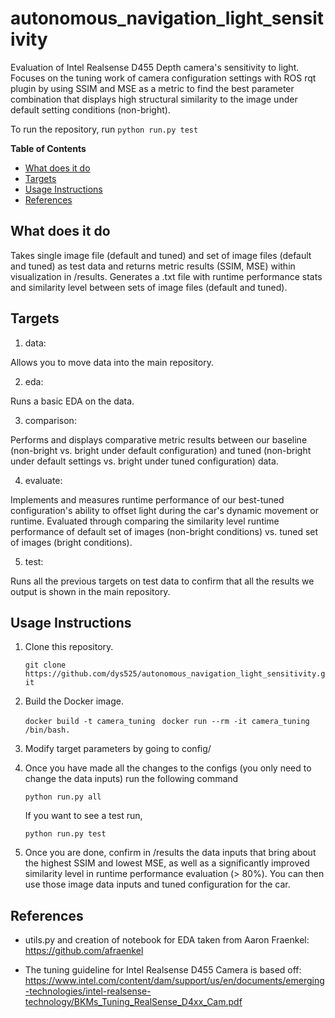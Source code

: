 # autonomous_navigation_light_sensitivity

Evaluation of Intel Realsense D455 Depth camera's sensitivity to light. Focuses on the tuning work of camera configuration settings with ROS rqt plugin by using SSIM and MSE as a metric to find the best parameter combination that displays high structural similarity to the image under default setting conditions (non-bright).

To run the repository, run ```python run.py test```

**Table of Contents**
- [What does it do](#what-does-it-do)
- [Targets](#Targets)
- [Usage Instructions](#usage-instructions)
- [References](#References)


## What does it do

Takes single image file (default and tuned) and set of image files (default and tuned) as test data and returns metric results (SSIM, MSE) within visualization in /results. Generates a .txt file with runtime performance stats and similarity level between sets of image files (default and tuned).  

## Targets

1. data:

Allows you to move data into the main repository.

2. eda:

Runs a basic EDA on the data.

3. comparison:

Performs and displays comparative metric results between our baseline (non-bright vs. bright under default configuration) and tuned (non-bright under default settings vs. bright under tuned configuration) data.

4. evaluate:

Implements and measures runtime performance of our best-tuned configuration's ability to offset light during the car's dynamic movement or runtime. Evaluated through comparing the similarity level runtime performance of default set of images (non-bright conditions) vs. tuned set of images (bright conditions).


5. test:

Runs all the previous targets on test data to confirm that all the results we output is shown in the main repository.

## Usage Instructions

1. Clone this repository.

   ```git clone https://github.com/dys525/autonomous_navigation_light_sensitivity.git```
   
2. Build the Docker image.

   ```docker build -t camera_tuning ```
   ```docker run --rm -it camera_tuning /bin/bash.```

3. Modify target parameters by going to config/

4. Once you have made all the changes to the configs (you only need to change the data inputs) run the following command

   ```python run.py all```

   If you want to see a test run, 

   ```python run.py test```
   
5. Once you are done, confirm in /results the data inputs that bring about the highest SSIM and lowest MSE, as well as a significantly improved similarity level in runtime performance evaluation (> 80%). You can then use those image data inputs and tuned configuration for the car.
   
   
## References

* utils.py and creation of notebook for EDA taken from Aaron Fraenkel: https://github.com/afraenkel

* The tuning guideline for Intel Realsense D455 Camera is based off: https://www.intel.com/content/dam/support/us/en/documents/emerging-technologies/intel-realsense-technology/BKMs_Tuning_RealSense_D4xx_Cam.pdf

